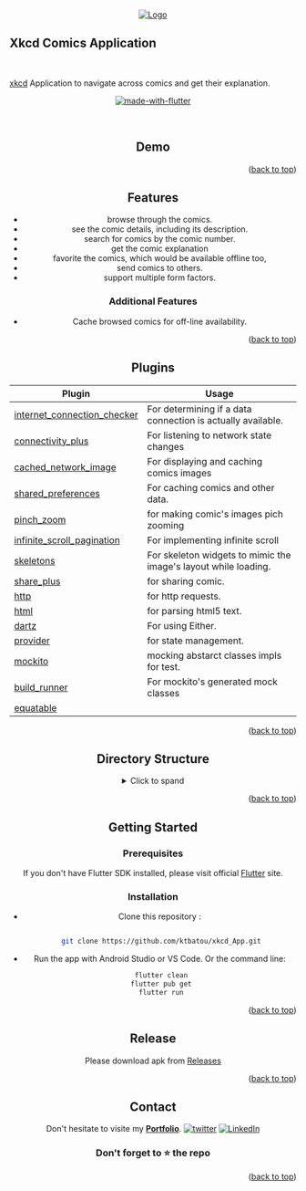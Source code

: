 <a name="readme-top"></a>

<!-- PROJECT LOGO -->
<br />
<div align="center">
  <a href="https://github.com/ktbatou/xkcd_App">
    <img src="https://docs.google.com/uc?export=download&id=1rLIEGga7rSnvRsoTkJvbrskloYYKIn4m" alt="Logo">
  </a>

<h2 align="left">Xkcd  Comics Application</h2>
</br>
<!-- PROJECT LOGO -->


  <p align="left">
   <a href= "https://xkcd.com/">xkcd</a> Application to navigate across comics and get their explanation.  
   </p>
   
   [![made-with-flutter](https://img.shields.io/badge/Made%20with-Flutter-1f425f.svg)](https://flutter.dev/)  
   
</br>



<!-- ABOUT THE PROJECT -->
## Demo



<p align="right">(<a href="#readme-top">back to top</a>)</p>

<!-- Features -->
## Features

-	browse through the comics.
-   see the comic details, including its description.
-   search for comics by the comic number.
-   get the comic explanation
-   favorite the comics, which would be available offline too,
-   send comics to others.
-   support multiple form factors.
### Additional Features
- Cache browsed comics for off-line availability.

<p align="right">(<a href="#readme-top">back to top</a>)</p>

<!-- Plugins -->
## Plugins


Plugin | Usage
------------ | -------------
[internet_connection_checker](https://pub.dev/packages/internet_connection_checker) | For determining if a data connection is actually available.
[connectivity_plus](https://pub.dev/packages/connectivity_plus) | For listening to network state changes
[cached_network_image](https://pub.dev/packages/cached_network_image) | For displaying and caching comics images
[shared_preferences](https://pub.dev/packages/shared_preferences) | For caching comics and other data.
[pinch_zoom](https://pub.dev/packages/pinch_zoom) |for making comic's images pich zooming
[infinite_scroll_pagination](https://pub.dev/packages/infinite_scroll_pagination) | For implementing infinite scroll
[skeletons](https://pub.dev/packages/skeletons) | For skeleton widgets to mimic the image's layout while loading.
[share_plus](https://pub.dev/packages/intl) | for sharing comic.
[http](https://pub.dev/packages/http) | for http requests.
[html](https://pub.dev/packages/html) | for parsing html5 text.
[dartz](https://pub.dev/packages/dartz) | For using Either.
[provider](https://pub.dev/packages/provider) | for state management.
[mockito](https://pub.dev/packages/mockito) | mocking abstarct classes impls for test.
[build_runner](https://pub.dev/packages/build_runner) | For mockito's generated mock classes
[equatable](https://pub.dev/packages/equatable) | 

<p align="right">(<a href="#readme-top">back to top</a>)</p>

<!--  Directory Structure -->

## Directory Structure
<details>
 <summary>Click to spand</summary>
 
```
├── core
│   ├── error
│   ├── functions
│   ├── network
│   ├── page
│   └── provider
├── features
│   ├── comic_explanation
│   │   ├── data
│   │   │   ├── datasources
│   │   │   ├── models
│   │   │   └── repositories
│   │   ├── domain
│   │   │   ├── entities
│   │   │   ├── repositories
│   │   │   └── usecases
│   │   └── presentation
│   │       ├── pages
│   │       ├── provider
│   │       └── widgets
│   ├── comics_feed
│   │   ├── data
│   │   │   ├── datasources
│   │   │   ├── models
│   │   │   └── repositories
│   │   ├── domain
│   │   │   ├── entities
│   │   │   ├── repositories
│   │   │   └── usecases
│   │   └── presentation
│   │       ├── pages
│   │       ├── provider
│   │       └── widgets
│   ├── favorite_comics
│   │   ├── data
│   │   │   ├── datasources
│   │   │   ├── models
│   │   │   └── repositories
│   │   ├── domain
│   │   │   ├── entities
│   │   │   ├── repositories
│   │   │   └── usecases
│   │   └── presentation
│   │       ├── pages
│   │       ├── provider
│   │       └── widgets
│   └── search
│       ├── data
│       │   ├── datasources
│       │   ├── models
│       │   └── repositories
│       ├── domain
│       │   ├── entities
│       │   ├── repositories
│       │   └── usecases
│       └── presentation
│           ├── pages
│           ├── provider
│           └── widgets
└── test
    ├── core
    │   └── fixtures
    └── features
        └── comics_feed
            ├── data
            │   ├── datasources
            │   └── model
            └── domain
                └── usecases
```
</details>
<p align="right">(<a href="#readme-top">back to top</a>)</p>


<!-- GETTING STARTED -->

##  Getting Started

###  Prerequisites
  If you don't have Flutter SDK installed, please visit official  [Flutter](https://flutter.dev/)  site.
###  Installation

* Clone this repository :

```sh

	git clone https://github.com/ktbatou/xkcd_App.git

```

* Run the app with Android Studio or VS Code. Or the command line:

```sh
	flutter clean
	flutter pub get
	flutter run
```

<p align="right">(<a href="#readme-top">back to top</a>)</p>

<!-- Realease -->
## Release

Please download apk from  [Releases](https://github.com/ktbatou/xkcd_App/releases) 

<p align="right">(<a href="#readme-top">back to top</a>)</p>

<!-- CONTACT -->
## Contact

Don't hesitate to visite my <strong>[Portfolio](https://ktbatou.tech/)</strong>.
[![twitter][twitter-shield]][twitter-url]
[![LinkedIn][linkedin-shield]][linkedin-url]

  ### Don't forget to :star: the repo

<p align="right">(<a href="#readme-top">back to top</a>)</p>


<!-- MARKDOWN LINKS & IMAGES -->
<!-- https://www.markdownguide.org/basic-syntax/#reference-style-links -->

[twitter-shield]: 
https://img.shields.io/badge/Twitter-1DA1F2?style=for-the-badge&logo=twitter&logoColor=white
[twitter-url]: https://twitter.com/Kaoutar_TBATOU

[linkedin-shield]: https://img.shields.io/badge/LinkedIn-0077B5?style=for-the-badge&logo=linkedin&logoColor=white
[linkedin-url]: https://www.linkedin.com/in/ktbatou/

